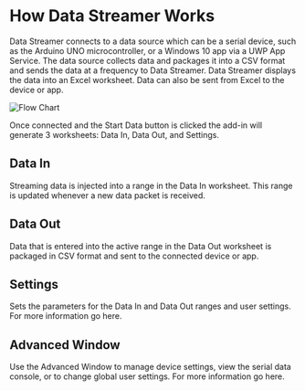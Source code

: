 # How Data Streamer Works
Data Streamer connects to a data source which can be a serial device, such as the Arduino UNO microcontroller, or a Windows 10 app via a UWP App Service. The data source collects data and packages it into a CSV format and sends the data at a frequency to Data Streamer. Data Streamer displays the data into an Excel worksheet. Data can also be sent from Excel to the device or app.

![Flow Chart](https://raw.githubusercontent.com/Microsoft/DataStreamerDevPortal/master/docs/DataStreamerAddInDiagram2.jpg)

Once connected and the Start Data button is clicked the add-in will generate 3 worksheets: Data In, Data Out, and Settings.

## Data In
Streaming data is injected into a range in the Data In worksheet. This range is updated whenever a new data packet is received. 

## Data Out
Data that is entered into the active range in the Data Out worksheet is packaged in CSV format and sent to the connected device or app. 

## Settings
Sets the parameters for the Data In and Data Out ranges and user settings. For more information go here. 

## Advanced Window
Use the Advanced Window to manage device settings, view the serial data console, or to change global user settings. For more information go here.